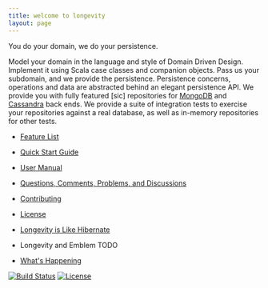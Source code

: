 ```yaml
---
title: welcome to longevity
layout: page
---
```


<div class = "tagline">You do your domain, we do your persistence.</div>

Model your domain in the language and style of Domain Driven
Design. Implement it using Scala case classes and companion
objects. Pass us your subdomain, and we provide the
persistence. Persistence concerns, operations and data are abstracted
behind an elegant persistence API. We provide you with fully featured
[sic] repositories for [MongoDB](https://www.mongodb.org/) and
[Cassandra](http://cassandra.apache.org/) back ends. We provide a
suite of integration tests to exercise your repositories against a
real database, as well as in-memory repositories for other tests.

- [Feature List](feature-list.html)
- [Quick Start Guide](quick-start.html)
- [User Manual](manual)

- [Questions, Comments, Problems, and Discussions](discussions.html)
- [Contributing](contributing.html)
- [License](license.html)

- [Longevity is Like Hibernate](like-hibernate.html)
- Longevity and Emblem TODO
- [What's Happening](whats-happening.html)

[![Build
Status](https://travis-ci.org/longevityframework/longevity.svg?branch=master)](https://travis-ci.org/longevityframework/longevity.svg)
[![License](http://img.shields.io/:license-Apache%202-brightgreen.svg)](http://www.apache.org/licenses/LICENSE-2.0.txt)
